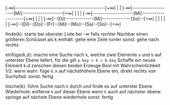 
[-∞]--------------------------------------------[+∞]
  |                                               |
[-∞]--------------------[Mi]--------------------[+∞]
  |                       |                       |
[-∞]--------------------[Mi]--------------------[+∞]
  |                       |                       |
[-∞]--[Di]--------------[Mi]--------------[So]--[+∞]
  |     |                 |                 |     |
[-∞]--[Di]--[Do]--[Fr]--[Mi]--[Mo]--[Sa]--[So]--[+∞]


finde(k):
    starte bei oberster Liste bei -∞
    falls rechter Nachbar einen größeren Schlüssel als k enthält:
        gehe eine Zeile runter
    sonst:
        gehe nach rechts


einfüge(k,d):
    mache eine Suche nach `k`, welche zwei Elemente `a` und `b` auf unterster Ebene liefert, für die gilt `a.key < k < b.key`
    Schaffe ein neues Element k.d zwischen diesen beiden
    Erzeuge Bool mit Wahrscheinlichkeit 1/2:
        wenn wahr:
            füge `d.k` auf nächsthöhere Ebene ein, direkt rechts von Suchpfad.
        sonst:
            fertig


lösche(k):
    führe Suche nach `k` durch und finde es auf unterster Ebene
    Wiederhole:
        entferne `k` auf dieser Ebene
        wenn `k` auch auf nächster ebene:
            springe auf nächste Ebene
            wiederhole
        sonst:
            fertig

